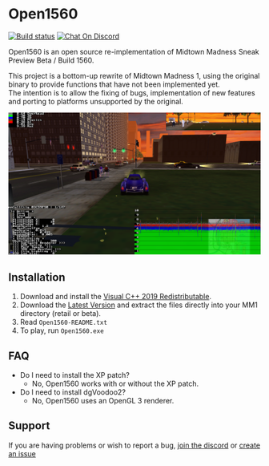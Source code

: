 # Open1560

[![Build status](https://ci.appveyor.com/api/projects/status/qiyykgn9vb6kk9mj/branch/master?svg=true)](https://ci.appveyor.com/project/0x1F9F1/Open1560/branch/master)
[![Chat On Discord](https://img.shields.io/discord/239900961731117059?color=7289DA&logo=discord)](https://discord.com/invite/t2zv2w7)

Open1560 is an open source re-implementation of Midtown Madness Sneak Preview Beta / Build 1560.

This project is a bottom-up rewrite of Midtown Madness 1, using the original binary to provide functions that have not been implemented yet.<br/>
The intention is to allow the fixing of bugs, implementation of new features and porting to platforms unsupported by the original.<br/>

![Preview](extra/preview.png)

## Installation
1. Download and install the [Visual C++ 2019 Redistributable](https://aka.ms/vs/16/release/vc_redist.x86.exe).
2. Download the [Latest Version](https://ci.appveyor.com/api/projects/0x1F9F1/Open1560/artifacts/build/Open1560.zip?branch=master) and extract the files directly into your MM1 directory (retail or beta).
3. Read `Open1560-README.txt`
4. To play, run `Open1560.exe`

## FAQ
* Do I need to install the XP patch?
    * No, Open1560 works with or without the XP patch.
* Do I need to install dgVoodoo2?
    * No, Open1560 uses an OpenGL 3 renderer.

## Support
If you are having problems or wish to report a bug, [join the discord](https://discord.com/invite/t2zv2w7) or [create an issue](https://github.com/0x1F9F1/Open1560/issues/new)

